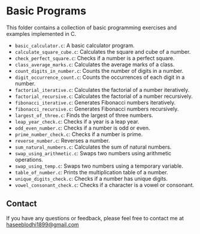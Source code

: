 # Basic Programs

This folder contains a collection of basic programming exercises and examples implemented in C.

*   `basic_calculator.c`: A basic calculator program.
*   `calculate_square_cube.c`: Calculates the square and cube of a number.
*   `check_perfect_square.c`: Checks if a number is a perfect square.
*   `class_average_marks.c`: Calculates the average marks of a class.
*   `count_digits_in_number.c`: Counts the number of digits in a number.
*   `digit_occurrence_count.c`: Counts the occurrences of each digit in a number.
*   `factorial_iterative.c`: Calculates the factorial of a number iteratively.
*   `factorial_recursive.c`: Calculates the factorial of a number recursively.
*   `fibonacci_iterative.c`: Generates Fibonacci numbers iteratively.
*   `fibonacci_recursive.c`: Generates Fibonacci numbers recursively.
*   `largest_of_three.c`: Finds the largest of three numbers.
*   `leap_year_check.c`: Checks if a year is a leap year.
*   `odd_even_number.c`: Checks if a number is odd or even.
*   `prime_number_check.c`: Checks if a number is prime.
*   `reverse_number.c`: Reverses a number.
*   `sum_natural_numbers.c`: Calculates the sum of natural numbers.
*   `swap_using_arithmetic.c`: Swaps two numbers using arithmetic operations.
*   `swap_using_temp.c`: Swaps two numbers using a temporary variable.
*   `table_of_number.c`: Prints the multiplication table of a number.
*   `unique_digits_check.c`: Checks if a number has unique digits.
*   `vowel_consonant_check.c`: Checks if a character is a vowel or consonant.

## Contact

If you have any questions or feedback, please feel free to contact me at haseeblodhi1899@gmail.com